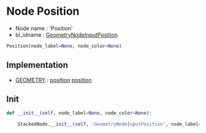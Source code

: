 # Node Position

- Node name : 'Position'
- bl_idname : [GeometryNodeInputPosition](https://docs.blender.org/api/current/bpy.types.GeometryNodeInputPosition.html)


``` python
Position(node_label=None, node_color=None)
```
## Implementation

- [GEOMETRY](/docs/GeoNodes/socket_GEOMETRY.md) : [position](/docs/GeoNodes/socket_GEOMETRY.md#position) [position](/docs/GeoNodes/socket_GEOMETRY.md#position)

## Init

``` python
def __init__(self, node_label=None, node_color=None):

    StackedNode.__init__(self, 'GeometryNodeInputPosition', node_label=node_label, node_color=node_color)
```
